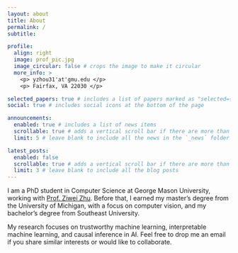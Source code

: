 ```yaml
---
layout: about
title: About
permalink: /
subtitle: 

profile:
  align: right
  image: prof_pic.jpg
  image_circular: false # crops the image to make it circular
  more_info: >
    <p> yzhou31'at'gmu.edu </p>
    <p> Fairfax, VA 22030 </p>

selected_papers: true # includes a list of papers marked as "selected={true}"
social: true # includes social icons at the bottom of the page

announcements:
  enabled: true # includes a list of news items
  scrollable: true # adds a vertical scroll bar if there are more than 3 news items
  limit: 5 # leave blank to include all the news in the `_news` folder

latest_posts:
  enabled: false
  scrollable: true # adds a vertical scroll bar if there are more than 3 new posts items
  limit: 3 # leave blank to include all the blog posts
---
```

I am a PhD student in Computer Science at George Mason University, working with [Prof. Ziwei Zhu](https://zziwei.github.io/). Before that, I earned my master’s degree from the University of Michigan, with a focus on computer vision, and my bachelor’s degree from Southeast University.

My research focuses on trustworthy machine learning, interpretable machine learning, and causal inference in AI. Feel free to drop me an email if you share similar interests or would like to collaborate.

